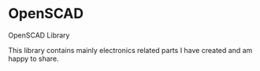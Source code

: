 # OpenSCAD
OpenSCAD Library

This library contains mainly electronics related parts I have created and am happy to share.


